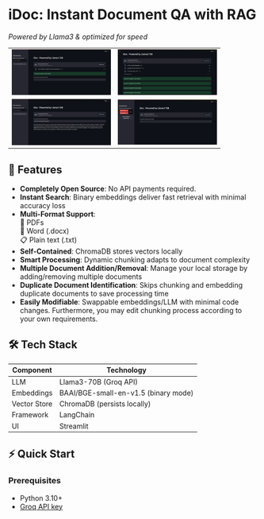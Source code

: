 # iDoc: Instant Document QA with RAG  
*Powered by Llama3 & optimized for speed*

<div align="center">
  <table>
    <tr>
      <td align="center">
        <a href="assets/screenshot2.png" target="_blank">
          <img src="assets/screenshot2.png" width="200px" alt="Upload Interface"/>
        </a>
      </td>
      <td align="center">
        <a href="assets/screenshot3.png" target="_blank">
          <img src="assets/screenshot3.png" width="200px" alt="Document Processing"/>
        </a>
      </td>
    </tr>
    <tr>
      <td align="center">
        <a href="assets/screenshot1.png" target="_blank">
          <img src="assets/screenshot1.png" width="200px" alt="Query Results"/>
        </a>
      </td>
      <td align="center">
        <a href="assets/screenshot4.png" target="_blank">
          <img src="assets/screenshot4.png" width="200px" alt="Sidebar Management - Add/Remove Multiple Documents"/>
        </a>
      </td>
    </tr>
  </table>
</div>

## 🚀 Features
- **Completely Open Source**: No API payments required.
- **Instant Search**: Binary embeddings deliver fast retrieval with minimal accuracy loss  
- **Multi-Format Support**:  
  📄 PDFs  
  📝 Word (.docx)  
  📋 Plain text (.txt)  
- **Self-Contained**: ChromaDB stores vectors locally  
- **Smart Processing**: Dynamic chunking adapts to document complexity
- **Multiple Document Addition/Removal**: Manage your local storage by adding/removing multiple documents 
- **Duplicate Document Identification**: Skips chunking and embedding duplicate documents to save processing time
- **Easily Modifiable**: Swappable embeddings/LLM with minimal code changes. Furthermore, you may edit chunking process according to your own requirements.

## 🛠️ Tech Stack  

| Component       | Technology                               |  
|-----------------|------------------------------------------|  
| LLM             | Llama3-70B (Groq API)                    |  
| Embeddings      | BAAI/BGE-small-en-v1.5 (binary mode)     |  
| Vector Store    | ChromaDB (persists locally)              |  
| Framework       | LangChain                                |  
| UI              | Streamlit                                |  

## ⚡ Quick Start

### Prerequisites
- Python 3.10+
- [Groq API key](https://console.groq.com)

